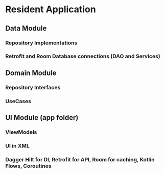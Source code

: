 # Resident Application

## Data Module
### Repository Implementations
### Retrofit and Room Database connections (DAO and Services)

## Domain Module
### Repository Interfaces
### UseCases

## UI Module (app folder)
### ViewModels
### UI in XML

### Dagger Hilt for DI, Retrofit for API, Room for caching, Kotlin Flows, Coroutines
